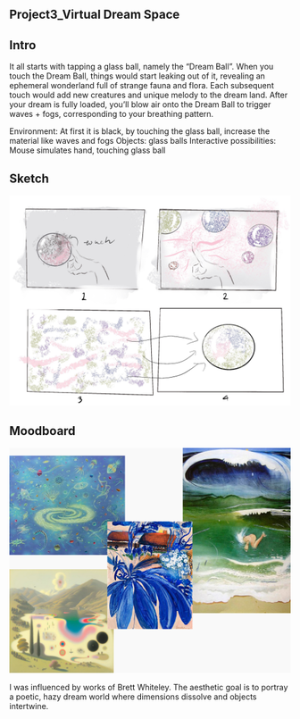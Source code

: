 ## Project3_Virtual Dream Space

## Intro
It all starts with tapping a glass ball, namely the “Dream Ball”. When you touch the Dream Ball, things would start leaking out of it, revealing an ephemeral wonderland full of strange fauna and flora. Each subsequent touch would add new creatures and unique melody to the dream land. After your dream is fully loaded, you’ll blow air onto the Dream Ball to trigger waves + fogs, corresponding to your breathing pattern.

Environment: At first it is black, by touching the glass ball, increase the material like waves and fogs
Objects: glass balls
Interactive possibilities: Mouse simulates hand, touching glass ball


## Sketch
![image](https://github.com/ychen77jojo/AC-CT2-Spring23/blob/main/Untitled_Artwork.jpg?raw=true)

## Moodboard
![image](https://github.com/ychen77jojo/AC-CT2-Spring23/blob/main/1.jpg?raw=true)

I was influenced by works of Brett Whiteley. The aesthetic goal is to portray a poetic, hazy dream world where dimensions dissolve and objects intertwine.

